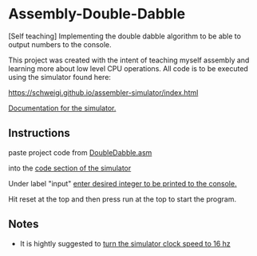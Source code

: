 # Assembly-Double-Dabble
[Self teaching] Implementing the double dabble algorithm to be able to output numbers to the console.

This project was created with the intent of teaching myself assembly and learning more about low level CPU operations. All code is to be executed using the simulator found here:

https://schweigi.github.io/assembler-simulator/index.html

[Documentation for the simulator.](https://schweigi.github.io/assembler-simulator/instruction-set.html)

## Instructions

paste project code from [DoubleDabble.asm](https://github.com/SleepingFox88/Assembly-Double-Dabble/blob/master/DoubleDabble.asm)

into the [code section of the simulator](https://schweigi.github.io/assembler-simulator/index.html)

Under label "input" [enter desired integer to be printed to the console.
](https://i.imgur.com/VTore8x.png)

Hit reset at the top and then press run at the top to start the program.

## Notes

- It is hightly suggested to [turn the simulator clock speed to 16 hz](https://i.imgur.com/BSKkctX.png)
